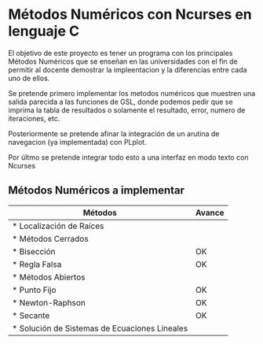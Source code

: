 Métodos Numéricos con Ncurses en lenguaje C
===========================================

El objetivo de este proyecto es tener un programa con los principales Métodos Numéricos que se enseñan en las
universidades con el fin de permitir al docente demostrar la impleentacion y la diferencias entre cada uno de ellos.

Se pretende primero implementar los metodos numéricos que muestren una salida parecida a las funciones de GSL, donde
podemos pedir que se imprima la tabla de resultados o solamente el resultado, error, numero de iteraciones, etc.

Posteriormente se pretende afinar la integración de un arutina de navegacion (ya implementada) con PLplot.

Por últmo se pretende integrar todo esto a una interfaz en modo texto con Ncurses

Métodos Numéricos a implementar 
-------------------------------

| Métodos                                      | Avance |
|----------------------------------------------|--------|
|* Localización de Raíces                      |        |
|  * Métodos Cerrados                          |        |
|    * Bisección                               |   OK   |
|    * Regla Falsa                             |   OK   |
|  * Métodos Abiertos                          |        |
|    * Punto Fijo                              |   OK   |
|    * Newton-Raphson                          |   OK   |
|    * Secante                                 |   OK   |
|* Solución de Sistemas de Ecuaciones Lineales |        |

